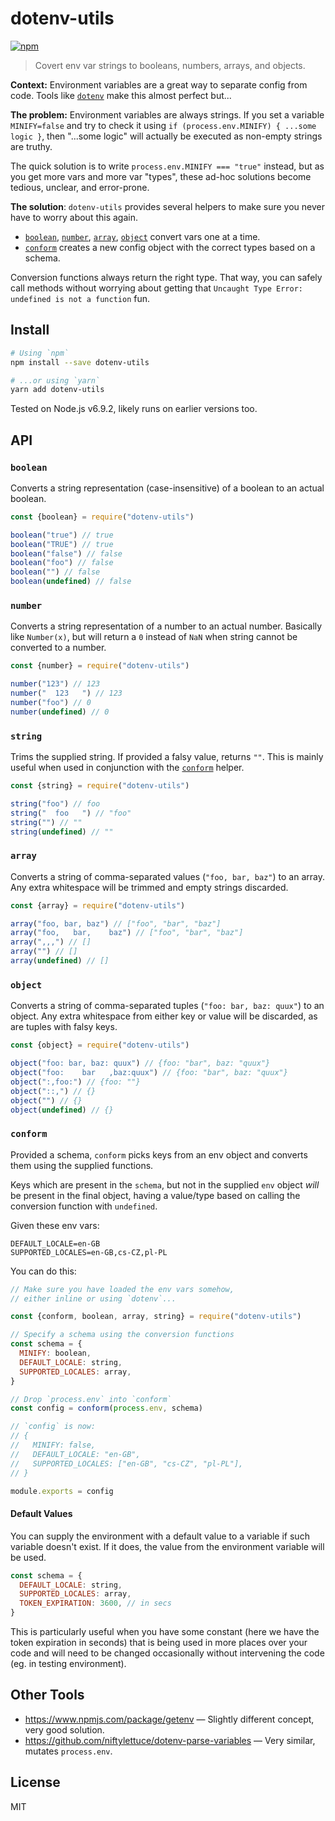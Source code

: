 # dotenv-utils

[![npm](https://img.shields.io/npm/v/dotenv-utils.svg)](https://www.npmjs.com/package/dotenv-utils)

> Covert env var strings to booleans, numbers, arrays, and objects.

**Context:** Environment variables are a great way to separate config from code. Tools like [`dotenv`](https://www.npmjs.com/package/dotenv) make this almost perfect but...

**The problem:** Environment variables are always strings. If you set a variable `MINIFY=false` and try to check it using `if (process.env.MINIFY) { ...some logic }`, then "...some logic" will actually be executed as non-empty strings are truthy.

The quick solution is to write `process.env.MINIFY === "true"` instead, but as you get more vars and more var "types", these ad-hoc solutions become tedious, unclear, and error-prone.

**The solution**: `dotenv-utils` provides several helpers to make sure you never have to worry about this again.

- [`boolean`](#boolean), [`number`](#number), [`array`](#array), [`object`](#object) convert vars one at a time.
- [`conform`](#conform) creates a new config object with the correct types based on a schema.

Conversion functions always return the right type. That way, you can safely call methods without worrying about getting that `Uncaught Type Error: undefined is not a function` fun.

## Install

```sh
# Using `npm`
npm install --save dotenv-utils

# ...or using `yarn`
yarn add dotenv-utils
```

Tested on Node.js v6.9.2, likely runs on earlier versions too.

## API

### `boolean`

Converts a string representation (case-insensitive) of a boolean to an actual boolean.

```js
const {boolean} = require("dotenv-utils")

boolean("true") // true
boolean("TRUE") // true
boolean("false") // false
boolean("foo") // false
boolean("") // false
boolean(undefined) // false
```

### `number`

Converts a string representation of a number to an actual number. Basically like `Number(x)`, but will return a `0` instead of `NaN` when string cannot be converted to a number.

```js
const {number} = require("dotenv-utils")

number("123") // 123
number("  123   ") // 123
number("foo") // 0
number(undefined) // 0
```

### `string`

Trims the supplied string. If provided a falsy value, returns `""`. This is mainly useful when used in conjunction with the [`conform`](#conform) helper.

```js
const {string} = require("dotenv-utils")

string("foo") // foo
string("  foo   ") // "foo"
string("") // ""
string(undefined) // ""
```

### `array`

Converts a string of comma-separated values (`"foo, bar, baz"`) to an array. Any extra whitespace will be trimmed and empty strings discarded.

```js
const {array} = require("dotenv-utils")

array("foo, bar, baz") // ["foo", "bar", "baz"]
array("foo,   bar,    baz") // ["foo", "bar", "baz"]
array(",,,") // []
array("") // []
array(undefined) // []
```

### `object`

Converts a string of comma-separated tuples (`"foo: bar, baz: quux"`) to an object. Any extra whitespace from either key or value will be discarded, as are tuples with falsy keys.

```js
const {object} = require("dotenv-utils")

object("foo: bar, baz: quux") // {foo: "bar", baz: "quux"}
object("foo:    bar   ,baz:quux") // {foo: "bar", baz: "quux"}
object(":,foo:") // {foo: ""}
object("::,") // {}
object("") // {}
object(undefined) // {}
```

### `conform`

Provided a schema, `conform` picks keys from an env object and converts them using the supplied functions.

Keys which are present in the `schema`, but not in the supplied `env` object *will* be present in the final object, having a value/type based on calling the conversion function with `undefined`.

Given these env vars:
```
DEFAULT_LOCALE=en-GB
SUPPORTED_LOCALES=en-GB,cs-CZ,pl-PL
```

You can do this:
```js
// Make sure you have loaded the env vars somehow,
// either inline or using `dotenv`...

const {conform, boolean, array, string} = require("dotenv-utils")

// Specify a schema using the conversion functions
const schema = {
  MINIFY: boolean,
  DEFAULT_LOCALE: string,
  SUPPORTED_LOCALES: array,
}

// Drop `process.env` into `conform`
const config = conform(process.env, schema)

// `config` is now:
// {
//   MINIFY: false,
//   DEFAULT_LOCALE: "en-GB",
//   SUPPORTED_LOCALES: ["en-GB", "cs-CZ", "pl-PL"],
// }

module.exports = config
```

#### Default Values

You can supply the environment with a default value to a variable if such variable doesn't exist. If it does, the value from the environment variable will be used.

```js
const schema = {
  DEFAULT_LOCALE: string,
  SUPPORTED_LOCALES: array,
  TOKEN_EXPIRATION: 3600, // in secs
}
```

This is particularly useful when you have some constant (here we have the token expiration in seconds) that is being used in more places over your code and will need to be changed occasionally without intervening the code (eg. in testing environment).

## Other Tools

- https://www.npmjs.com/package/getenv — Slightly different concept, very good solution.
- https://github.com/niftylettuce/dotenv-parse-variables — Very similar, mutates `process.env`.

## License

MIT

